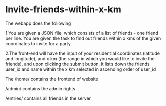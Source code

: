 # Invite-friends-within-x-km
The webapp does the following

1.You are given a JSON file, which consists of a list of friends - one friend per line. You are given the task to find out friends within x kms of the given coordinates to invite for a party. 

2.The front-end will have the input of your residential coordinates (latitude and longitude), and x km (the range in which you would like to invite the friends), and upon clicking the submit button, it lists down the friends user_id and name within the x km selected in ascending order of user_id

The /home/ contains the frontend of website

/admin/ contains the admin rights

/entries/ contains all friends in the server
